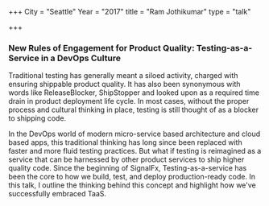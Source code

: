 +++
City = "Seattle"
Year = "2017"
title = "Ram Jothikumar"
type = "talk"

+++


<div class="span-15  ">
  <div class="span-15  last ">
  <h3>New Rules of Engagement for Product Quality: Testing-as-a-Service in a DevOps Culture</h3>

  <p>Traditional testing has generally meant a siloed activity, charged with ensuring shippable product quality. It has also been synonymous with words like ReleaseBlocker, ShipStopper and looked upon as a required time drain in product deployment life cycle. In most cases, without the proper process and cultural thinking in place, testing is still thought of as a blocker to shipping code.</p>

<p>In the DevOps world of modern micro-service based architecture and cloud based apps, this traditional thinking has long since been replaced with faster and more fluid testing practices. But what if testing is reimagined as a service that can be harnessed by other product services to ship higher quality code. Since the beginning of SignalFx, Testing-as-a-service has been the core to how we build, test, and deploy production-ready code. In this talk, I outline the thinking behind this concept and highlight how we've successfully embraced TaaS.</p>

  </div>
</div>
